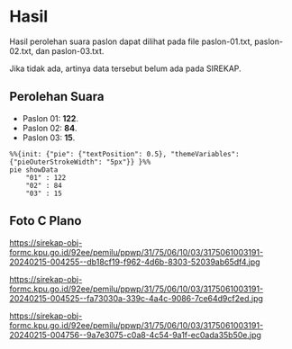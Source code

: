# Hasil

Hasil perolehan suara paslon dapat dilihat pada file paslon-01.txt, paslon-02.txt, dan paslon-03.txt.

Jika tidak ada, artinya data tersebut belum ada pada SIREKAP.

## Perolehan Suara

 * Paslon 01: **122**.
 * Paslon 02: **84**.
 * Paslon 03: **15**.

```mermaid
%%{init: {"pie": {"textPosition": 0.5}, "themeVariables": {"pieOuterStrokeWidth": "5px"}} }%%
pie showData
    "01" : 122
    "02" : 84
    "03" : 15
```
## Foto C Plano

https://sirekap-obj-formc.kpu.go.id/92ee/pemilu/ppwp/31/75/06/10/03/3175061003191-20240215-004255--db18cf19-f962-4d6b-8303-52039ab65df4.jpg

https://sirekap-obj-formc.kpu.go.id/92ee/pemilu/ppwp/31/75/06/10/03/3175061003191-20240215-004525--fa73030a-339c-4a4c-9086-7ce64d9cf2ed.jpg

https://sirekap-obj-formc.kpu.go.id/92ee/pemilu/ppwp/31/75/06/10/03/3175061003191-20240215-004756--9a7e3075-c0a8-4c54-9a1f-ec0ada35b50e.jpg
